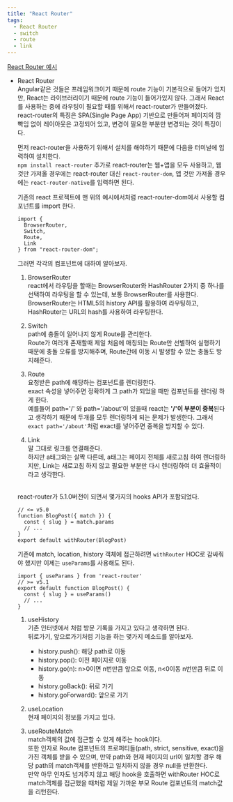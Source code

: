 ```yaml
---
title: "React Router"
tags:
  - React Router
  - switch
  - route
  - link
---
```


[React Router 예시](https://reactrouter.com/web/guides/quick-start)  

- React Router  
  Angular같은 것들은 프레임워크이기 때문에 route 기능이 기본적으로 들어가 있지만, React는 라이브러리이기 때문에 route 기능이 들어가있지 않다. 그래서 React를 사용하는 중에 라우팅이 필요할 때를 위해서 react-router가 만들어졌다.  
  react-router의 특징은 SPA(Single Page App) 기반으로 만들어져 페이지의 깜빡임 없이 레이아웃은 고정되어 있고, 변경이 필요한 부분만 변경되는 것이 특징이다.
  
  먼저 react-router을 사용하기 위해서 설치를 해야하기 때문에 다음을 터미널에 입력하여 설치한다.  
  `npm install react-router`
  추가로 react-router는 웹+앱을 모두 사용하고, 웹 것만 가져올 경우에는 react-router 대신 `react-router-dom`, 앱 것만 가져올 경우에는 `react-router-native`를 입력하면 된다.
  
  기존의 react 프로젝트에 맨 위의 예시에서처럼 react-router-dom에서 사용할 컴포넌트를 import 한다.  
  ```
  import {
    BrowserRouter,
    Switch,
    Route,
    Link
  } from "react-router-dom";
  ```
  
  그러면 각각의 컴포넌트에 대하여 알아보자.  
  
  1. BrowserRouter  
    react에서 라우팅을 할때는 BrowserRouter와 HashRouter 2가지 중 하나를 선택하여 라우팅을 할 수 있는데, 보통 BrowserRouter를 사용한다.  
    BrowserRouter는 HTML5의 history API를 활용하여 라우팅하고, HashRouter는 URL의 hash를 사용하여 라우팅한다.  
    
  2. Switch  
    path에 충돌이 일어나지 않게 Route를 관리한다.  
    Route가 여러개 존재할때 제일 처음에 매칭되는 Route만 선별하여 실행하기 때문에 충돌 오류를 방지해주며, Route간에 이동 시 발생할 수 있는 충돌도 방지해준다.  
    
  3. Route  
    요청받은 path에 해당하는 컴포넌트를 렌더링한다.  
    exact 속성을 넣어주면 정확하게 그 path가 되었을 때만 컴포넌트를 렌더링 하게 한다.  
    예를들어 path='/' 와 path='/about'이 있을때 react는 **'/'이 부분이 중복**된다고 생각하기 때문에 두개를 모두 렌더링하게 되는 문제가 발생한다. 그래서 `exact path='/about'`처럼 exact를 넣어주면 중복을 방지할 수 있다.
    
  4. Link  
    말 그대로 링크를 연결해준다.  
    하지만 a태그와는 살짝 다른데, a태그는 페이지 전체를 새로고침 하여 렌더링하지만, Link는 새로고침 하지 않고 필요한 부분만 다시 렌더링하여 더 효율적이라고 생각한다.  <br><br>
    
  react-router가 5.1.0버전이 되면서 몇가지의 hooks API가 포함되었다.  
  ```
  // <= v5.0
  function BlogPost({ match }) {
    const { slug } = match.params
    // ...
  }
  export default withRouter(BlogPost)
  ```
  기존에 match, location, history 객체에 접근하려면 `withRouter` HOC로 감싸줘야 했지만 이제는 `useParams`를 사용해도 된다.  
  
  ```
  import { useParams } from 'react-router'
  // >= v5.1
  export default function BlogPost() {
    const { slug } = useParams()
    // ...
  }
  ```
  1. useHistory  
    기존 인터넷에서 처럼 방문 기록을 가지고 있다고 생각하면 된다.  
    뒤로가기, 앞으로가기처럼 기능을 하는 몇가지 메소드를 알아보자.  
      - history.push(): 해당 path로 이동  
      - history.pop(): 이전 페이지로 이동  
      - history.go(n): n>0이면 n번만큼 앞으로 이동, n<0이동 n번만큼 뒤로 이동  
      - history.goBack(): 뒤로 가기  
      - history.goForward(): 앞으로 가기  

  2. useLocation  
    현재 페이지의 정보를 가지고 있다.
    
  3. useRouteMatch  
    match객체의 값에 접근할 수 있게 해주는 hook이다.  
    또한 인자로 Route 컴포넌트의 프로퍼티들(path, strict, sensitive, exact)을 가진 객체를 받을 수 있으며, 만약 path와 현재 페이지의 url이 일치할 경우 해당 path의 match객체를 반환하고 일치하지 않을 경우 null을 반환한다.  
    만약 아무 인자도 넘겨주지 않고 해당 hook을 호출하면 withRouter HOC로 match객체를 접근했을 때처럼 제일 가까운 부모 Route 컴포넌트의 match값을 리턴한다.  
